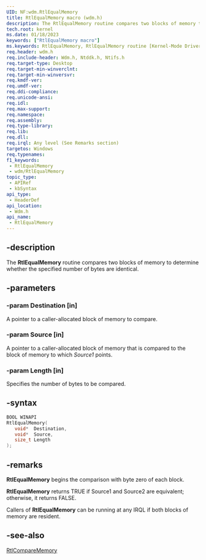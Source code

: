 ```yaml
---
UID: NF:wdm.RtlEqualMemory
title: RtlEqualMemory macro (wdm.h)
description: The RtlEqualMemory routine compares two blocks of memory to determine whether the specified number of bytes are identical.
tech.root: kernel
ms.date: 01/18/2023
keywords: ["RtlEqualMemory macro"]
ms.keywords: RtlEqualMemory, RtlEqualMemory routine [Kernel-Mode Driver Architecture], k109_a75dfbc8-12af-4f95-9ba0-b7752b796e55.xml, kernel.rtlequalmemory, wdm/RtlEqualMemory
req.header: wdm.h
req.include-header: Wdm.h, Ntddk.h, Ntifs.h
req.target-type: Desktop
req.target-min-winverclnt:
req.target-min-winversvr: 
req.kmdf-ver: 
req.umdf-ver: 
req.ddi-compliance: 
req.unicode-ansi: 
req.idl: 
req.max-support: 
req.namespace: 
req.assembly: 
req.type-library: 
req.lib: 
req.dll: 
req.irql: Any level (See Remarks section)
targetos: Windows
req.typenames: 
f1_keywords:
 - RtlEqualMemory
 - wdm/RtlEqualMemory
topic_type:
 - APIRef
 - kbSyntax
api_type:
 - HeaderDef
api_location:
 - Wdm.h
api_name:
 - RtlEqualMemory
---
```


## -description

The **RtlEqualMemory** routine compares two blocks of memory to determine whether the specified number of bytes are identical.

## -parameters

### -param Destination [in]

A pointer to a caller-allocated block of memory to compare.

### -param Source [in]

A pointer to a caller-allocated block of memory that is compared to the block of memory to which *Source1* points.

### -param Length [in]

Specifies the number of bytes to be compared.

## -syntax

```cpp
BOOL WINAPI
RtlEqualMemory(
   void*  Destination,
   void*  Source,
   size_t Length
);
```

## -remarks

**RtlEqualMemory** begins the comparison with byte zero of each block.

**RtlEqualMemory** returns TRUE if Source1 and Source2 are equivalent; otherwise, it returns FALSE.

Callers of **RtlEqualMemory** can be running at any IRQL if both blocks of memory are resident.

## -see-also

[RtlCompareMemory](./nf-wdm-rtlcomparememory.md)